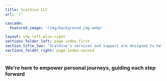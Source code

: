 ```yaml
---
title: ScalHive LLC
url: '/'

cascade:
  featured_image: '/img/background_img.webp'

layout: img-left-plus-right
sections_folder_left: page-index-first
section_title_two: "ScalHive's services and support are designed to help you achieve deployed value more quickly while reducing risks."
sections_folder_right: page-index-second 
---
```


### We're here to empower personal journeys, guiding each step forward 

